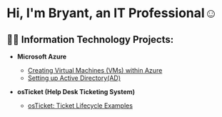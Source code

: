 <h1>Hi, I'm Bryant, an IT Professional</a>☺</h1>

<h2>👨‍💻 Information Technology Projects:</h2>

- <b>Microsoft Azure</b>
  - [Creating Virtual Machines (VMs) within Azure](https://github.com/bryantestrada/Creating-VMs-within-Microsoft-Azure)
  - [Setting up Active Directory(AD)](https://github.com/bryantestrada/Setting-up-AD)
  
- <b>osTicket (Help Desk Ticketing System)</b>

  - [osTicket: Ticket Lifecycle Examples](https://github.com/bryantestrada/ticket-lifecycle)
    
